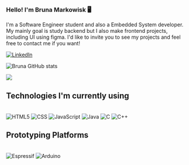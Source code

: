 ### Hello! I'm Bruna Markowisk 🖥️

I'm a Software Engineer student and also a Embedded System developer. My mainly goal is study backend but I also make frontend projects, including UI using figma. I'd like to invite you to see my projects and feel free to contact me if you want!

[![LinkedIn](https://img.shields.io/badge/LinkedIn-0077B5?style=for-the-badge&logo=linkedin&logoColor=white)](https://www.linkedin.com/in/bruna-markowisk-848384184/)


   ![Bruna GitHub stats](https://github-readme-stats.vercel.app/api?username=Brunamark&show_icons=true&theme=tokyonight)<div><img align="center" src="https://github-readme-stats.vercel.app/api/top-langs/?username=Brunamark&layout=compact" /></div>

## Technologies I'm currently using
<div style="display: inline_block"><br/>
 <img align="center" alt ="HTML5" src="https://img.shields.io/badge/HTML5-E34F26?style=for-the-badge&logo=html5&logoColor=white" />
<img align="center" alt = "CSS" src="https://img.shields.io/badge/CSS-239120?&style=for-the-badge&logo=css3&logoColor=white" />
  <img align="center" alt = "JavaScript" src="https://img.shields.io/badge/JavaScript-323330?style=for-the-badge&logo=javascript&logoColor=F7DF1E" />
  <img align="center" alt = "Java" src="https://img.shields.io/badge/Java-ED8B00?style=for-the-badge&logo=openjdk&logoColor=white" />
   <img align="center" alt = "C" src="https://img.shields.io/badge/C-00599C?style=for-the-badge&logo=c&logoColor=white" />
   <img align="center" alt = "C++" src="https://img.shields.io/badge/C%2B%2B-00599C?style=for-the-badge&logo=c%2B%2B&logoColor=white" />
</div>


 ## Prototyping Platforms
 <div style="display: inline_block"><br/>
  <img align="center" alt="Espressif" src="https://img.shields.io/badge/espressif-E7352C?style=for-the-badge&logo=espressif&logoColor=white" />
  <img align="center" alt="Arduino" src="https://img.shields.io/badge/Arduino-00979D?style=for-the-badge&logo=Arduino&logoColor=white" />

 </div>

</div>








